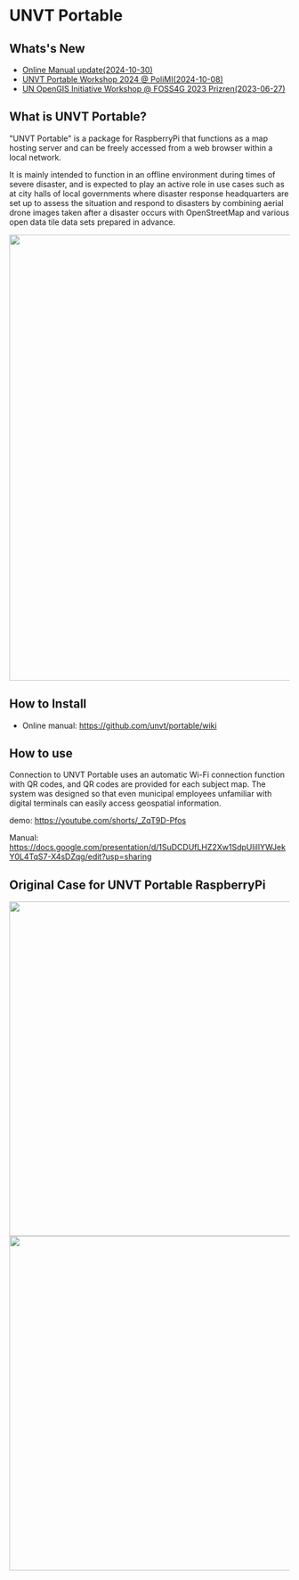 # UNVT Portable

## Whats's New
 * [Online Manual update(2024-10-30)](https://github.com/unvt/portable/wiki)
 * [UNVT Portable Workshop 2024 @ PoliMI(2024-10-08)](https://github.com/unvt/portable/issues/29)
 * [UN OpenGIS Initiative Workshop @ FOSS4G 2023 Prizren(2023-06-27)](https://github.com/unvt/portable/issues/23)

## What is UNVT Portable?

"UNVT Portable" is a package for RaspberryPi that functions as a map hosting server and can be freely accessed from a web browser within a local network.

It is mainly intended to function in an offline environment during times of severe disaster, and is expected to play an active role in use cases such as at city halls of local governments where disaster response headquarters are set up to assess the situation and respond to disasters by combining aerial drone images taken after a disaster occurs with OpenStreetMap and various open data tile data sets prepared in advance.

<img src="https://github.com/unvt/portable/blob/main/assets/img/UNVTportable_flow.png?raw=true" width="800" >


## How to Install
* Online manual: https://github.com/unvt/portable/wiki


## How to use

Connection to UNVT Portable uses an automatic Wi-Fi connection function with QR codes, and QR codes are provided for each subject map.
The system was designed so that even municipal employees unfamiliar with digital terminals can easily access geospatial information.

demo:
https://youtube.com/shorts/_ZqT9D-Pfos

Manual:
https://docs.google.com/presentation/d/1SuDCDUfLHZ2Xw1SdpUIillYWJekY0L4TqS7-X4sDZqg/edit?usp=sharing


## Original Case for UNVT Portable RaspberryPi
<img src="https://user-images.githubusercontent.com/416977/74690710-79dbc380-5223-11ea-9032-6dfe028c593e.jpg" width="600" >
<img src="https://user-images.githubusercontent.com/416977/75513899-82a97200-5a39-11ea-9065-26a139910b69.jpg" width="600" >

